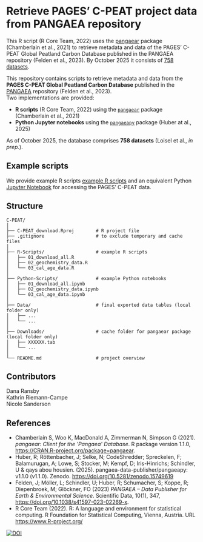 # Retrieve PAGES’ C-PEAT project data from PANGAEA repository
This R script (R Core Team, 2022) uses the [pangaear](https://github.com/ropensci/pangaear) package (Chamberlain et al., 2021) to retrieve metadata and data of the PAGES’ C-PEAT Global Peatland Carbon Database published in the PANGAEA repository (Felden et al., 2023). By October 2025 it consists of [758 datasets](https://www.pangaea.de/?q=project:label:PAGES_C-PEAT).

This repository contains scripts to retrieve metadata and data from the **PAGES C-PEAT Global Peatland Carbon Database** published in the [PANGAEA](https://www.pangaea.de/) repository (Felden et al., 2023).  
Two implementations are provided:  

- **R scripts** (R Core Team, 2022) using the [`pangaear`](https://cran.r-project.org/package=pangaear) package (Chamberlain et al., 2021)  
- **Python Jupyter notebooks** using the [`pangaeapy`](https://pypi.org/project/pangaeapy/) package (Huber at al., 2025)  

As of October 2025, the database comprises **758 datasets** (Loisel et al., *in prep.*).


## Example scripts
We provide example R scripts [example R scripts](https://github.com/Danapit/C-PEAT/tree/main/R-Scripts) and an equivalent Python [Jupyter Notebook](https://github.com/Danapit/C-PEAT/tree/main/Python-Scripts) for accessing the PAGES’ C-PEAT data.

## Structure

```text
C-PEAT/
│
├── C-PEAT_download.Rproj        # R project file
├── .gitignore                   # to exclude temporary and cache files
│
├── R-Scripts/                   # example R scripts
│   ├── 01_download_all.R
│   ├── 02_geochemistry_data.R
│   └── 03_cal_age_data.R
│
├── Python-Scripts/              # example Python notebooks
│   ├── 01_download_all.ipynb
│   ├── 02_geochemistry_data.ipynb
│   └── 03_cal_age_data.ipynb
│
├── Data/                        # final exported data tables (local folder only)
│   ├── ...
│   └── ...
│
├── Downloads/                   # cache folder for pangaear package (local folder only)
│   ├── XXXXXX.tab
│   └── ...
│
└── README.md                    # project overview
```

## Contributors
Dana Ransby  
Kathrin Riemann-Campe  
Nicole Sanderson

## References
*  Chamberlain S, Woo K, MacDonald A, Zimmerman N, Simpson G (2021). _pangaear: Client for the 'Pangaea' Database_. R package version 1.1.0, <https://CRAN.R-project.org/package=pangaear>.
*  Huber, R; Röttenbacher, J; Selke, N; CodeShredder; Spreckelen, F; Balamurugan, A; Lowe, S; Stocker, M; Kempf, D; Iris-Hinrichs; Schindler, U & qays abou housien. (2025). pangaea-data-publisher/pangaeapy: v1.1.0 (v1.1.0). Zenodo. https://doi.org/10.5281/zenodo.15749619
*  Felden, J; Möller, L; Schindler, U; Huber, R; Schumacher, S; Koppe, R; Diepenbroek, M; Glöckner, FO (2023) _PANGAEA – Data Publisher for Earth & Environmental Science_. Scientific Data, 10(1), 347, <https://doi.org/10.1038/s41597-023-02269-x>.
*  R Core Team (2022). R: A language and environment for statistical computing. R Foundation for Statistical Computing, Vienna, Austria. URL <https://www.R-project.org/>


[![DOI](https://zenodo.org/badge/DOI/10.5281/zenodo.7379847.svg)](https://doi.org/10.5281/zenodo.7379847)

